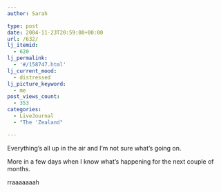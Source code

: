 ```yaml
---
author: Sarah

type: post
date: 2004-11-23T20:59:00+00:00
url: /632/
lj_itemid:
  - 620
lj_permalink:
  - '#/158747.html'
lj_current_mood:
  - distressed
lj_picture_keyword:
  - me
post_views_count:
  - 353
categories:
  - LiveJournal
  - "The 'Zealand"

---
```

Everything&#8217;s all up in the air and I&#8217;m not sure what&#8217;s going on.
  
More in a few days when I know what&#8217;s happening for the next couple of months.

rraaaaaaah